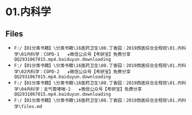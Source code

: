 # 01.内科学

## Files

- `F:/【01分类书籍】\分类书籍\16医药卫生\08.丁香园：2019西医综合全程班\01.内科学\01内科学：COPD-1   ★微信公众号【考研宝】免费分享QQ2931067015.mp4.baiduyun.downloading`
- `F:/【01分类书籍】\分类书籍\16医药卫生\08.丁香园：2019西医综合全程班\01.内科学\02内科学：COPD-2   ★微信公众号【考研宝】免费分享QQ2931067015.mp4.baiduyun.downloading`
- `F:/【01分类书籍】\分类书籍\16医药卫生\08.丁香园：2019西医综合全程班\01.内科学\04内科学：支气管哮喘-1   ★微信公众号【考研宝】免费分享QQ2931067015.mp4.baiduyun.downloading`
- `F:/【01分类书籍】\分类书籍\16医药卫生\08.丁香园：2019西医综合全程班\01.内科学\files.md`
